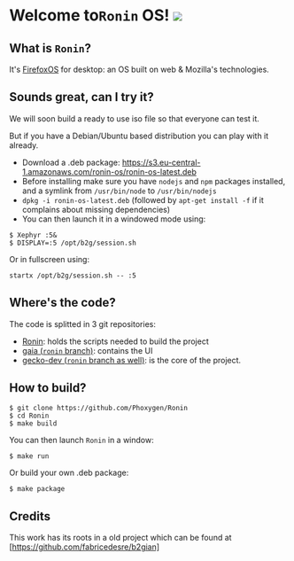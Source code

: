 Welcome to`Ronin` OS! [![](https://travis-ci.org/lcuguen/Ronin.svg)](https://travis-ci.org/lcuguen/ronin)
===================

What is `Ronin`?
-------------------
It's [FirefoxOS](https://www.mozilla.org/fr/firefox/os/2.0) for desktop: an OS built on web & Mozilla's technologies.


Sounds great, can I try it?
-----------------------

We will soon build a ready to use iso file so that everyone can test it.

But if you have a Debian/Ubuntu based distribution you can play with it already. 

* Download a .deb package: https://s3.eu-central-1.amazonaws.com/ronin-os/ronin-os-latest.deb
* Before installing make sure you have `nodejs` and `npm` packages installed, and a symlink from `/usr/bin/node` to `/usr/bin/nodejs`
* `dpkg -i ronin-os-latest.deb` (followed by `apt-get install -f` if it complains about missing dependencies)
* You can then launch it in a windowed mode using:
```
$ Xephyr :5&
$ DISPLAY=:5 /opt/b2g/session.sh
```
Or in fullscreen using:
```
startx /opt/b2g/session.sh -- :5
```

Where's the code?
-----------------
The code is splitted in 3 git repositories:
* [Ronin](https://github.com/Phoxygen/Ronin): holds the scripts needed to build the project
* [gaia (`ronin` branch)](https://github.com/Phoxygen/gaia): contains the UI
* [gecko-dev (`ronin` branch as well)](https://github.com/Phoxygen/gecko-dev): is the core of the project.

How to build?
--------------
```
$ git clone https://github.com/Phoxygen/Ronin
$ cd Ronin
$ make build
```
You can then launch `Ronin` in a window:
```
$ make run
```

Or build your own .deb package:

```
$ make package
```

Credits
------
This work has its roots in a old project which can be found at [https://github.com/fabricedesre/b2gian]
